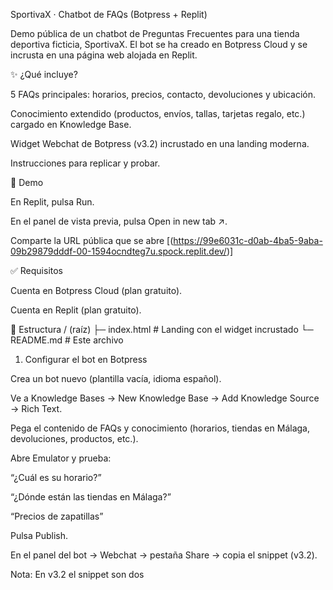 SportivaX · Chatbot de FAQs (Botpress + Replit)

Demo pública de un chatbot de Preguntas Frecuentes para una tienda deportiva ficticia, SportivaX.
El bot se ha creado en Botpress Cloud y se incrusta en una página web alojada en Replit.

✨ ¿Qué incluye?

5 FAQs principales: horarios, precios, contacto, devoluciones y ubicación.

Conocimiento extendido (productos, envíos, tallas, tarjetas regalo, etc.) cargado en Knowledge Base.

Widget Webchat de Botpress (v3.2) incrustado en una landing moderna.

Instrucciones para replicar y probar.

🔗 Demo

En Replit, pulsa Run.

En el panel de vista previa, pulsa Open in new tab ↗️.

Comparte la URL pública que se abre [(https://99e6031c-d0ab-4ba5-9aba-09b29879dddf-00-1594ocndteg7u.spock.replit.dev/)]

✅ Requisitos

Cuenta en Botpress Cloud (plan gratuito).

Cuenta en Replit (plan gratuito).

📁 Estructura
/ (raíz)
├─ index.html       # Landing con el widget incrustado
└─ README.md        # Este archivo

1) Configurar el bot en Botpress

Crea un bot nuevo (plantilla vacía, idioma español).

Ve a Knowledge Bases → New Knowledge Base → Add Knowledge Source → Rich Text.

Pega el contenido de FAQs y conocimiento (horarios, tiendas en Málaga, devoluciones, productos, etc.).

Abre Emulator y prueba:

“¿Cuál es su horario?”

“¿Dónde están las tiendas en Málaga?”

“Precios de zapatillas”

Pulsa Publish.

En el panel del bot → Webchat → pestaña Share → copia el snippet (v3.2).

Nota: En v3.2 el snippet son dos <script>: uno a inject.js y otro a un .js con tu configuración. No necesitas window.botpressWebChat.init.

2) Publicar la demo en Replit

En Replit → Create App → plantilla HTML, CSS, JS.

Abre index.html, borra su contenido y pega el HTML de la landing (el que estás usando).

En el bloque marcado como “Pega aquí tu snippet real de Botpress (v3.2)”, pega exactamente tus dos líneas <script> de Botpress.

Pulsa Run y abre la URL pública con Open in new tab.

3) Cómo probar (sugerencias de prompts)

“¿Cuál es su horario?”

“¿Dónde están en Málaga?”

“Precios de zapatillas”

“Política de devoluciones”

“Contacto del soporte”

“¿Hacen envíos a domicilio?”

“Guía de tallas”

🎨 Personalización

Edita textos/horarios/direcciones directamente en la Knowledge Base.

En Webchat → Theme puedes cambiar colores, avatar y nombre del bot.

La landing (index.html) usa estilos embebidos; ajusta fuentes, colores o logos a tu marca.

🧰 Solución de problemas

No aparece el botón del chat
Asegúrate de haber pegado ambos <script> del snippet v3.2 en index.html, sin cortar líneas.

El bot no reconoce una pregunta
Añade esa formulación en Knowledge Base (o en Q&A si lo usas) y Publish de nuevo.

Los cambios no se ven
Repite Publish en Botpress y luego refresca la página en Replit.

Error de CORS / carga
Verifica que el primer <script> apunta a: 
https://cdn.botpress.cloud/webchat/v3.2/inject.js
y el segundo a un dominio https://files.bpcontent.cloud/... (tu archivo de configuración).

Render móvil
La landing es responsive. Si el widget tapa contenido, ajusta márgenes inferiores en CSS.

🔒 Licencia

Uso educativo / demo.
